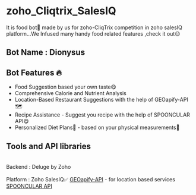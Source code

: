 # zoho_Cliqtrix_SalesIQ
It is food bot🤤 made by us for zoho-CliqTrix competition in zoho salesIQ platform...We Infused many handy food related features ,check it out😉 
## Bot Name  : Dionysus
## Bot Features 🔥

- Food Suggestion based your own taste😋
- Comprehensive Calorie and Nutrient Analysis
- Location-Based Restaurant Suggestions with the help of GEOapify-API 🗺️
- Recipe Assistance - Suggest you recipe with the help of SPOONCULAR API😋
- Personalized Diet Plans🥕 - based on your physical measurements📏

## Tools and API libraries
<br>Backend  : Deluge by Zoho<br>
<br>Platform : Zoho SalesIQ✅
<a href ="https://www.geoapify.com/">GEOapify-API</a> - for location based services
<a href= "https://spoonacular.com/food-api">SPOONCULAR API</a>
